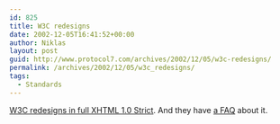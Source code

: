 ```yaml
---
id: 825
title: W3C redesigns
date: 2002-12-05T16:41:52+00:00
author: Niklas
layout: post
guid: http://www.protocol7.com/archives/2002/12/05/w3c-redesigns/
permalink: /archives/2002/12/05/w3c_redesigns/
tags:
  - Standards
---
```

<div class='microid-52ff963be26ab7356acf1ce14d1597232211329a'>
  <p>
    <a href="http://www.w3.org/">W3C redesigns in full XHTML 1.0 Strict</a>. And they have <a href="http://www.w3.org/2002/11/homepage">a FAQ</a> about it.
  </p>
</div>